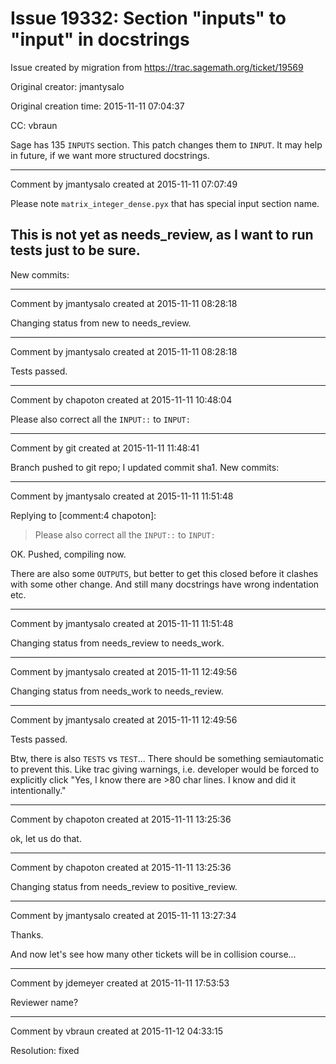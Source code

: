 # Issue 19332: Section "inputs" to "input" in docstrings

Issue created by migration from https://trac.sagemath.org/ticket/19569

Original creator: jmantysalo

Original creation time: 2015-11-11 07:04:37

CC:  vbraun

Sage has 135 `INPUTS` section. This patch changes them to `INPUT`. It may help in future, if we want more structured docstrings.



---

Comment by jmantysalo created at 2015-11-11 07:07:49

Please note `matrix_integer_dense.pyx` that has special input section name.

This is not yet as needs_review, as I want to run tests just to be sure.
----
New commits:


---

Comment by jmantysalo created at 2015-11-11 08:28:18

Changing status from new to needs_review.


---

Comment by jmantysalo created at 2015-11-11 08:28:18

Tests passed.


---

Comment by chapoton created at 2015-11-11 10:48:04

Please also correct all the `INPUT::` to `INPUT:`


---

Comment by git created at 2015-11-11 11:48:41

Branch pushed to git repo; I updated commit sha1. New commits:


---

Comment by jmantysalo created at 2015-11-11 11:51:48

Replying to [comment:4 chapoton]:
> Please also correct all the `INPUT::` to `INPUT:`

OK. Pushed, compiling now.

There are also some `OUTPUTS`, but better to get this closed before it clashes with some other change. And still many docstrings have wrong indentation etc.


---

Comment by jmantysalo created at 2015-11-11 11:51:48

Changing status from needs_review to needs_work.


---

Comment by jmantysalo created at 2015-11-11 12:49:56

Changing status from needs_work to needs_review.


---

Comment by jmantysalo created at 2015-11-11 12:49:56

Tests passed.

Btw, there is also `TESTS` vs `TEST`... There should be something semiautomatic to prevent this. Like trac giving warnings, i.e. developer would be forced to explicitly click "Yes, I know there are >80 char lines. I know and did it intentionally."


---

Comment by chapoton created at 2015-11-11 13:25:36

ok, let us do that.


---

Comment by chapoton created at 2015-11-11 13:25:36

Changing status from needs_review to positive_review.


---

Comment by jmantysalo created at 2015-11-11 13:27:34

Thanks.

And now let's see how many other tickets will be in collision course...


---

Comment by jdemeyer created at 2015-11-11 17:53:53

Reviewer name?


---

Comment by vbraun created at 2015-11-12 04:33:15

Resolution: fixed
